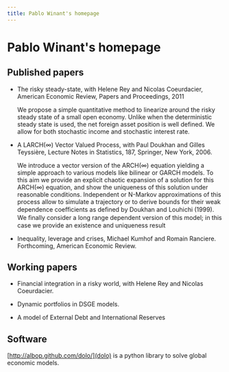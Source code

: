 ```yaml
---
title: Pablo Winant's homepage
---
```


# Pablo Winant's homepage

## Published papers

- The risky steady-state, with Helene Rey and Nicolas Coeurdacier, American Economic Review, Papers and Proceedings, 2011

    We propose a simple quantitative method to linearize around the risky steady state of a small open economy. Unlike when the deterministic steady state is used, the net foreign asset position is well defined. We allow for both stochastic income and stochastic interest rate.

- A LARCH(∞) Vector Valued Process, with Paul Doukhan and Gilles Teyssière, Lecture Notes in Statistics, 187, Springer, New York, 2006.

    We introduce a vector version of the ARCH(∞) equation yielding a simple approach to various models like bilinear or GARCH models. To this aim we provide an explicit chaotic expansion of a solution for this ARCH(∞) equation, and show the uniqueness of this solution under reasonable conditions. Independent or N-Markov approximations of this process allow to simulate a trajectory or to derive bounds for their weak dependence coeﬃcients as deﬁned by Doukhan and Louhichi (1999). We ﬁnally consider a long range dependent version of this model; in this case we provide an existence and uniqueness result

- Inequality, leverage and crises, Michael Kumhof and Romain Ranciere. Forthcoming, American Economic Review.

## Working papers

- Financial integration in a risky world, with Helene Rey and Nicolas Coeurdacier.

- Dynamic portfolios in DSGE models.

- A model of External Debt and International Reserves

## Software

[http://albop.github.com/dolo/](dolo) is a python library to solve global economic models.
